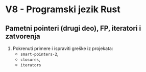 # V8 - Programski jezik Rust

## Pametni pointeri (drugi deo), FP, iteratori i zatvorenja

1. Pokrenuti primere i ispraviti greške iz projekata:
    - `smart-pointers-2`,
    - `closures`,
    - `iterators`
